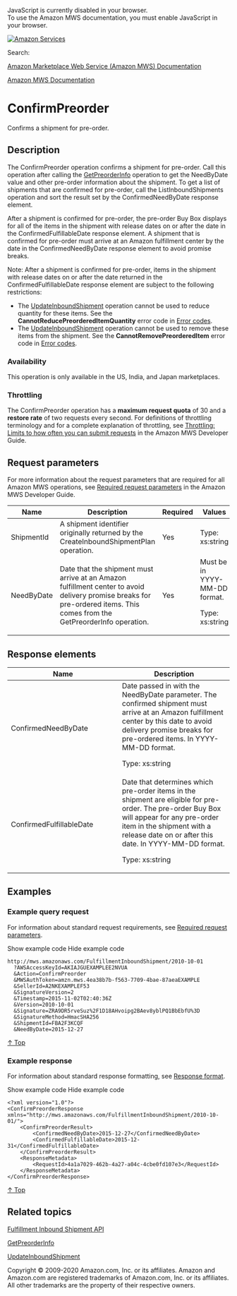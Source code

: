 <div id="MWSDX_noscript">

JavaScript is currently disabled in your browser.  
To use the Amazon MWS documentation, you must enable JavaScript in your
browser.

</div>

<div id="MWSDX_divtop">

[![Amazon
Services](https://images-na.ssl-images-amazon.com/images/G/08/mwsportal/fr_FR/amazonservices.gif "Amazon Services")](http://services.amazon.fr)

<div id="MWSDX_search">

<span id="MWSDX_searchlbl">Search:</span>

</div>

  
<span id="MWSDX_titlebar">[Amazon Marketplace Web Service (Amazon MWS)
Documentation](https://developer.amazonservices.fr/gp/mws/docs.html)</span>

</div>

<div id="MWSDX_divbottom">

<div id="MWSDX_divleft">

<div id="MWSDX_toc">

</div>

</div>

<div id="MWSDX_divright">

<div id="MWSDX_content">

<span id="MWSDX_breadcrumbs">[Amazon MWS
Documentation](https://developer.amazonservices.fr/gp/mws/docs.html)</span>

<div id="FBAInbound_ConfirmPreorder" class="nested0">

# ConfirmPreorder

<div class="body">

<span class="ph">Confirms a shipment for pre-order. </span>

</div>

<div id="Description" class="topic concept nested1">

## Description

<div class="body conbody">

<div class="section">

The <span class="keyword apiname">ConfirmPreorder</span> operation
confirms a shipment for pre-order. Call this operation after calling the
<a href="FBAInbound_GetPreorderInfo.md" class="xref" title="Returns pre-order information, including dates, that a seller needs before confirming a shipment for pre-order. Also indicates if a shipment has already been confirmed for pre-order.">GetPreorderInfo</a>
operation to get the <span class="keyword parmname">NeedByDate</span>
value and other pre-order information about the shipment. To get a list
of shipments that are confirmed for pre-order, call the <span
class="keyword apiname">ListInboundShipments</span> operation and sort
the result set by the <span
class="keyword parmname">ConfirmedNeedByDate</span> response element.

After a shipment is confirmed for pre-order, the pre-order Buy Box
displays for all of the items in the shipment with release dates on or
after the date in the <span
class="keyword parmname">ConfirmedFulfillableDate</span> response
element. A shipment that is confirmed for pre-order must arrive at an
<span class="ph">Amazon fulfillment center</span> by the date in the
<span class="keyword parmname">ConfirmedNeedByDate</span> response
element to avoid promise breaks.

<div class="note note">

<span class="notetitle">Note:</span> After a shipment is confirmed for
pre-order, items in the shipment with release dates on or after the date
returned in the <span
class="keyword parmname">ConfirmedFulfillableDate</span> response
element are subject to the following restrictions:

-   The
    <a href="FBAInbound_UpdateInboundShipment.md" class="xref" title="Updates an existing inbound shipment.">UpdateInboundShipment</a>
    operation cannot be used to reduce quantity for these items. See the
    **CannotReducePreorderedItemQuantity** error code in
    <a href="FBAInbound_ErrorCodes.md" class="xref">Error codes</a>.
-   The
    <a href="FBAInbound_UpdateInboundShipment.md" class="xref" title="Updates an existing inbound shipment.">UpdateInboundShipment</a>
    operation cannot be used to remove these items from the shipment.
    See the **CannotRemovePreorderedItem** error code in
    <a href="FBAInbound_ErrorCodes.md" class="xref">Error codes</a>.

</div>

</div>

<div class="section">

### Availability

This operation is only available in the US, India, and Japan
marketplaces.

</div>

<div class="section">

### Throttling

The <span class="keyword apiname">ConfirmPreorder</span> operation has a
**maximum request quota** of 30 and a **restore rate** of two requests
every second. <span class="ph">For definitions of throttling terminology
and for a complete explanation of throttling, see
<a href="../dev_guide/DG_Throttling.md" class="xref">Throttling: Limits to how often you can submit requests</a>
in the <span class="ph">Amazon MWS Developer Guide</span>.</span>

</div>

</div>

</div>

<div id="RequestParameters" class="topic reference nested1">

## Request parameters

<div class="body refbody">

<div class="section">

<span class="ph">For more information about the request parameters that
are required for all <span class="ph">Amazon MWS</span> operations, see
<a href="../dev_guide/DG_RequiredRequestParameters.md" class="xref">Required request parameters</a>
in the <span class="ph">Amazon MWS Developer Guide</span>.</span>

</div>

<div class="tablenoborder">

<table id="RequestParameters__RequestParametersTable" class="table" data-cellpadding="4" data-cellspacing="0" data-summary="" data-frame="border" data-border="1" data-rules="all">
<colgroup>
<col style="width: 25%" />
<col style="width: 25%" />
<col style="width: 25%" />
<col style="width: 25%" />
</colgroup>
<thead class="thead" data-align="left">
<tr class="header row">
<th id="d33129e223" class="entry" data-valign="top" width="28.75536480686695%">Name</th>
<th id="d33129e226" class="entry" data-valign="top" width="27.038626609442062%">Description</th>
<th id="d33129e229" class="entry" data-valign="top" width="14.306151645207441%">Required</th>
<th id="d33129e232" class="entry" data-valign="top" width="29.89985693848355%">Values</th>
</tr>
</thead>
<tbody class="tbody">
<tr class="odd row">
<td class="entry" data-valign="top" width="28.75536480686695%" headers="d33129e223 "><span class="keyword parmname">ShipmentId</span></td>
<td class="entry" data-valign="top" width="27.038626609442062%" headers="d33129e226 "><span class="ph">A shipment identifier originally returned by the <span class="keyword apiname">CreateInboundShipmentPlan</span> operation.</span></td>
<td class="entry" data-valign="top" width="14.306151645207441%" headers="d33129e229 ">Yes</td>
<td class="entry" data-valign="top" width="29.89985693848355%" headers="d33129e232 "><span class="ph">Type: xs:string</span></td>
</tr>
<tr class="even row">
<td class="entry" data-valign="top" width="28.75536480686695%" headers="d33129e223 "><span class="keyword parmname">NeedByDate</span></td>
<td class="entry" data-valign="top" width="27.038626609442062%" headers="d33129e226 ">Date that the shipment must arrive at an <span class="ph">Amazon fulfillment center</span> to avoid delivery promise breaks for pre-ordered items. This comes from the <span class="keyword apiname">GetPreorderInfo</span> operation.</td>
<td class="entry" data-valign="top" width="14.306151645207441%" headers="d33129e229 ">Yes</td>
<td class="entry" data-valign="top" width="29.89985693848355%" headers="d33129e232 ">Must be in YYYY-MM-DD format.
<p><span class="ph">Type: xs:string</span></p></td>
</tr>
</tbody>
</table>

</div>

</div>

</div>

<div id="ResponseElements" class="topic reference nested1">

## Response elements

<div class="body refbody">

<div class="tablenoborder">

<table id="ResponseElements__ResponseElementsTable" class="table" data-cellpadding="4" data-cellspacing="0" data-summary="" data-frame="border" data-border="1" data-rules="all">
<colgroup>
<col style="width: 50%" />
<col style="width: 50%" />
</colgroup>
<thead class="thead" data-align="left">
<tr class="header row">
<th id="d33129e318" class="entry" data-valign="top" width="24.63054187192118%">Name</th>
<th id="d33129e321" class="entry" data-valign="top" width="75.36945812807882%">Description</th>
</tr>
</thead>
<tbody class="tbody">
<tr class="odd row">
<td class="entry" data-valign="top" width="24.63054187192118%" headers="d33129e318 "><span class="keyword parmname">ConfirmedNeedByDate</span></td>
<td class="entry" data-valign="top" width="75.36945812807882%" headers="d33129e321 ">Date passed in with the <span class="keyword parmname">NeedByDate</span> parameter. The confirmed shipment must arrive at an <span class="ph">Amazon fulfillment center</span> by this date to avoid delivery promise breaks for pre-ordered items. In YYYY-MM-DD format.
<p><span class="ph">Type: xs:string</span></p></td>
</tr>
<tr class="even row">
<td class="entry" data-valign="top" width="24.63054187192118%" headers="d33129e318 "><span class="keyword parmname">ConfirmedFulfillableDate</span></td>
<td class="entry" data-valign="top" width="75.36945812807882%" headers="d33129e321 ">Date that determines which pre-order items in the shipment are eligible for pre-order. The pre-order Buy Box will appear for any pre-order item in the shipment with a release date on or after this date. In YYYY-MM-DD format.
<p><span class="ph">Type: xs:string</span></p></td>
</tr>
</tbody>
</table>

</div>

</div>

</div>

<div id="Examples" class="topic reference nested1">

## Examples

<div class="body refbody">

<div class="section">

### Example query request

<span class="ph">For information about standard request requirements,
see
<a href="../dev_guide/DG_RequiredRequestParameters.md" class="xref">Required request parameters</a>.</span>

<span class="ph expander"> <span class="keyword parmname xshow">Show
example code</span> <span class="keyword parmname xhide">Hide example
code</span> </span>

<div class="sectiondiv content">

``` pre
http://mws.amazonaws.com/FulfillmentInboundShipment/2010-10-01
  ?AWSAccessKeyId=AKIAJGUEXAMPLEE2NVUA
  &Action=ConfirmPreorder
  &MWSAuthToken=amzn.mws.4ea38b7b-f563-7709-4bae-87aeaEXAMPLE
  &SellerId=A2NKEXAMPLEF53
  &SignatureVersion=2
  &Timestamp=2015-11-02T02:40:36Z
  &Version=2010-10-01
  &Signature=ZRA9DR5rveSuz%2F1D18AHvoipg2BAev8yblPQ1BbEbfU%3D
  &SignatureMethod=HmacSHA256
  &ShipmentId=FBA2F3KCQF
  &NeedByDate=2015-12-27
```

<a href="#Examples" class="xref">↑ Top</a>

</div>

</div>

<div class="section">

### Example response

<span class="ph">For information about standard response formatting, see
<a href="../dev_guide/DG_ResponseFormat.md" class="xref">Response format</a>.</span>

<span class="ph expander"> <span class="keyword parmname xshow">Show
example code</span> <span class="keyword parmname xhide">Hide example
code</span> </span>

<div class="sectiondiv content">

``` pre
<?xml version="1.0"?>
<ConfirmPreorderResponse xmlns="http://mws.amazonaws.com/FulfillmentInboundShipment/2010-10-01/">
    <ConfirmPreorderResult>
        <ConfirmedNeedByDate>2015-12-27</ConfirmedNeedByDate>
        <ConfirmedFulfillableDate>2015-12-31</ConfirmedFulfillableDate>
    </ConfirmPreorderResult>
    <ResponseMetadata>
        <RequestId>4a1a7029-462b-4a27-a04c-4cbe0fd107e3</RequestId>
    </ResponseMetadata>
</ConfirmPreorderResponse>
```

<a href="#Examples" class="xref">↑ Top</a>

</div>

</div>

</div>

</div>

<div id="RelatedTopics" class="topic nested1">

## Related topics

<div class="body">

<a href="../fba_inbound/FBAInbound_Overview.md" class="xref">Fulfillment Inbound Shipment API</a>

<a href="FBAInbound_GetPreorderInfo.md" class="xref" title="Returns pre-order information, including dates, that a seller needs before confirming a shipment for pre-order. Also indicates if a shipment has already been confirmed for pre-order.">GetPreorderInfo</a>

<a href="FBAInbound_UpdateInboundShipment.md" class="xref" title="Updates an existing inbound shipment.">UpdateInboundShipment</a>

</div>

</div>

</div>

<div id="MWSDX_footer">

Copyright © 2009-2020 Amazon.com, Inc. or its affiliates. Amazon and
Amazon.com are registered trademarks of Amazon.com, Inc. or its
affiliates. All other trademarks are the property of their respective
owners.

</div>

</div>

</div>

<div style="clear: both;">

</div>

</div>
